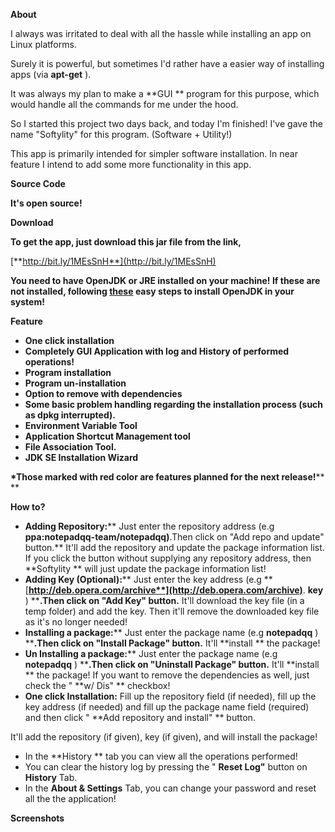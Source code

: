 **About**

I always was irritated to deal with all the hassle while installing an app on Linux platforms.

Surely it is powerful, but sometimes I'd rather have a easier way of installing apps (via  **apt-get** ).

It was always my plan to make a  **GUI ** program for this purpose, which would handle all the commands for me under the hood.

So I started this project two days back, and today I'm finished!
I've gave the name "Softylity" for this program. (Software + Utility!)

This app is primarily intended for simpler software installation. In near feature I intend to add some more functionality in this app.

**Source Code**

**It's open source!**





**Download**

**To get the app, just download this jar file from the link,**

[**http://bit.ly/1MEsSnH**](http://bit.ly/1MEsSnH)

**You need to have OpenJDK or JRE installed on your machine!
If these are not installed, following **[**these**](http://askubuntu.com/questions/48468/how-do-i-install-java)** easy steps to install OpenJDK in your system!**





**Feature**

-  **One click installation**
-  **Completely GUI Application with log and History of performed operations!**
-  **Program installation**
-  **Program un-installation**
-  **Option to remove with dependencies**
- **Some basic problem handling regarding the installation process (such as dpkg interrupted).**
-  **Environment Variable Tool**
-  **Application Shortcut Management tool**
-  **File Association Tool.**
-  **JDK SE Installation Wizard**

**\*Those marked with red color are features planned for the next release!****  **





**How to?**

-  **Adding Repository:****  Just enter the repository address (e.g ****ppa:notepadqq-team/notepadqq)****.Then click on "Add repo and update" button.**
It'll add the repository and update the package information list. If you click the button without supplying any repository address, then  **Softylity ** will just update the package information list!
- **Adding Key (Optional):**** Just enter the key address (e.g **[**http://deb.opera.com/archive**](http://deb.opera.com/archive)**. ****key**** ) ****.Then click on "Add Key" button.**
It'll download the key file (in a temp folder) and add the key. Then it'll remove the downloaded key file as it's no longer needed!
-  **Installing a package:****  Just enter the package name (e.g  ****notepadqq**** ) ****.Then click on "Install Package" button.**
It'll  **install ** the package!
-  **Un Installing a package:****  Just enter the package name (e.g  ****notepadqq**** ) ****.Then click on "Uninstall Package" button.**
It'll  **install ** the package! If you want to remove the dependencies as well, just check the " **w/ Dis" ** checkbox!
-  **One click Installation:**  Fill up the repository field (if needed), fill up the key address (if needed) and fill up the package name field (required) and then click " **Add repository and install" ** button.

It'll add the repository (if given), key (if given), and will install the package!
- In the  **History ** tab you can view all the operations performed!
- You can clear the history log by pressing the " **Reset Log"**  button on  **History**  Tab.
- In the  **About & Settings**  Tab, you can change your password and reset all the the application!



**Screenshots**
